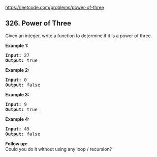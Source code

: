https://leetcode.com/problems/power-of-three

## 326. Power of Three

<div><p>Given an integer, write a function to determine if it is a power of three.</p>
<p><b>Example 1:</b></p>
<pre><strong>Input:</strong> 27
<strong>Output:</strong> true
</pre>
<p><b>Example 2:</b></p>
<pre><strong>Input:</strong> 0
<strong>Output:</strong> false</pre>
<p><b>Example 3:</b></p>
<pre><strong>Input:</strong> 9
<strong>Output:</strong> true</pre>
<p><b>Example 4:</b></p>
<pre><strong>Input:</strong> 45
<strong>Output:</strong> false</pre>
<p><b>Follow up:</b><br/>
Could you do it without using any loop / recursion?</p></div>
